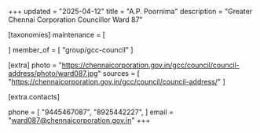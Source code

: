 +++
updated = "2025-04-12"
title = "A.P. Poornima"
description = "Greater Chennai Corporation Councillor Ward 87"

[taxonomies]
maintenance = [

]
member_of = [
    "group/gcc-council"
]

[extra]
photo = "https://chennaicorporation.gov.in/gcc/council/council-address/photo/ward087.jpg"
sources = [
    "https://chennaicorporation.gov.in/gcc/council/council-address/"
]

[extra.contacts]

phone = [
    "9445467087",
    "8925442227",
    ]
email = "ward087@chennaicorporation.gov.in"
+++